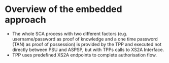 # Overview of the embedded approach

- The whole SCA process with two different factors (e.g. username/password as proof of knowledge and a one time password (TAN) as proof of possession) is provided by the TPP and executed not directly between PSU and ASPSP, but with TPPs calls to XS2A Interface.
- TPP uses predefined XS2A endpoints to complete authorisation flow.

